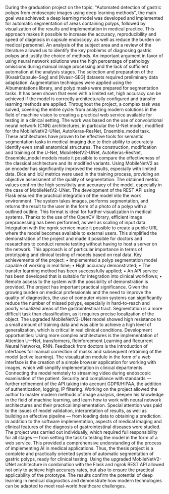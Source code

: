 During the graduation project on the topic: "Automated detection of gastric polyps from endoscopic images using deep learning methods", the main goal was achieved: a deep learning model was developed and implemented for automatic segmentation of areas containing polyps, followed by visualization of the results and implementation in medical practice. This approach makes it possible to increase the accuracy, reproducibility and speed of diagnosis in capsule endoscopy, as well as reduce the burden on medical personnel.
An analysis of the subject area and a review of the literature allowed us to identify the key problems of diagnosing gastric polyps and justify the choice of methods. An important argument in favor of using neural network solutions was the high percentage of pathology omissions during manual image processing and the lack of sufficient automation at the analysis stages.
The selection and preparation of the [KvasirCapsule-Seg] and [Kvasir-SEG] datasets required preliminary data adaptation. Augmentation techniques were applied using the Albumentations library, and polyp masks were prepared for segmentation tasks. It has been shown that even with a limited set, high accuracy can be achieved if the model is correctly architecturally configured and transfer learning methods are applied.
Throughout the project, a complex task was solved, covering the entire cycle: from analyzing modern solutions in the field of machine vision to creating a practical web service available for testing in a clinical setting. The work was based on the use of convolutional neural network (CNN) architectures, in particular the U-Net model, modified for the MobileNetV2-UNet, AutoKeras-ResNet, Ensemble_model task. These architectures have proven to be effective tools for semantic segmentation tasks in medical imaging due to their ability to accurately identify even small anatomical structures.
The construction, modification and training of the U-Net, MobileNetV2-UNet, AutoKeras-ResNet, Ensemble_model models made it possible to compare the effectiveness of the classical architecture and its modified variants. Using MobileNetV2 as an encoder has significantly improved the results, especially with limited data. Dice and IoU metrics were used in the training process, providing an objective assessment of the quality of segmentation. The obtained metric values confirm the high sensitivity and accuracy of the model, especially in the case of MobileNetV2-UNet.
The development of the REST API using Flask ensured the practical integration of the model into the work environment. The system takes images, performs segmentation, and returns the result to the user in the form of a photo of a polyp with a outlined outline. This format is ideal for further visualization in medical systems. Thanks to the use of the OpenCV library, efficient image preprocessing has been performed, as well as scaling of input data.
Integration with the ngrok service made it possible to create a public URL where the model becomes available to external users. This simplified the demonstration of the project and made it possible for doctors and researchers to conduct remote testing without having to host a server on the network. This approach is of particular importance in terms of prototyping and clinical testing of models based on real data.
Key achievements of the project:
• Implemented a polyp segmentation model capable of working in real time;
• High accuracy demonstrated;
• The transfer learning method has been successfully applied;
• An API service has been developed that is suitable for integration into clinical workflows;
• Remote access to the system with the possibility of demonstration is provided.
The project has important practical significance. Given the growing burden on medical professionals and the need to improve the quality of diagnostics, the use of computer vision systems can significantly reduce the number of missed polyps, especially in hard-to-reach and poorly visualized areas of the gastrointestinal tract. Segmentation is a more difficult task than classification, as it requires precise localization of the object. The upgraded MobileNetV2-UNet model showed high resistance to a small amount of training data and was able to achieve a high level of generalization, which is critical in real clinical conditions.
Development opportunities:
Using more complex architectures is the implementation of Attention U—Net, transformers, Reinforcement Learning and Recurrent Neural Networks, RNN.
Feedback from doctors is the introduction of interfaces for manual correction of masks and subsequent retraining of the model (active learning).
The visualization module in the form of a web interface is the creation of a simple browser application for working with images, which will simplify implementation in clinical departments. Connecting the model remotely to streaming video during endoscopic examination of the patient.
Security and compliance with standards — further refinement of the API taking into account GDPR/HIPAA, the addition of authentication, logging, IP filtering.
Working on the project allowed the author to master modern methods of image analysis, deepen his knowledge in the field of machine learning, and learn how to work with neural network architectures and their practical implementation. Special attention was paid to the issues of model validation, interpretation of results, as well as building an effective pipeline — from loading data to obtaining a prediction. In addition to the software implementation, aspects of medical imaging and clinical features of the diagnosis of gastrointestinal diseases were studied.
The project was carried out individually, which required full responsibility for all stages — from setting the task to testing the model in the form of a web service. This provided a comprehensive understanding of the process of implementing AI in medical applications.
Thus, the thesis project is a complete and practically oriented system of automatic segmentation of gastric polyps, ready for clinical testing. Using the upgraded MobileNetV2-UNet architecture in combination with the Flask and ngrok REST API allowed not only to achieve high accuracy rates, but also to ensure the practical applicability of the prototype. The results confirm the potential of deep learning in medical diagnostics and demonstrate how modern technologies can be adapted to meet real-world healthcare challenges.
